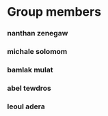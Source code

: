 # Group members
### nanthan zenegaw
### michale solomom
### bamlak mulat
### abel tewdros
### leoul adera
